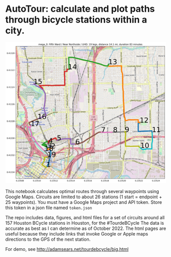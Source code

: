 # AutoTour: calculate and plot paths through bicycle stations within a city.
![image](https://github.com/apsears/AutoTour/blob/main/web/images/mega_0.jpg)

This notebook calculates optimal routes through several waypoints using Google Maps. Circuits are limited to about 26 stations (1 start = endpoint + 25 waypoints). You must have a Google Maps project and API token. Store this token in a json file named `token.json`

The repo includes data, figures, and html files for a set of circuits around all 157 Houston BCycle stations in Houston, for the #TourdeBCycle
The data is accurate as best as I can determine as of October 2022. The html pages are useful because they include links that invoke Google or Apple maps directions to the GPS of the next station.


For demo, see http://adamsears.net/tourdebcycle/big.html
